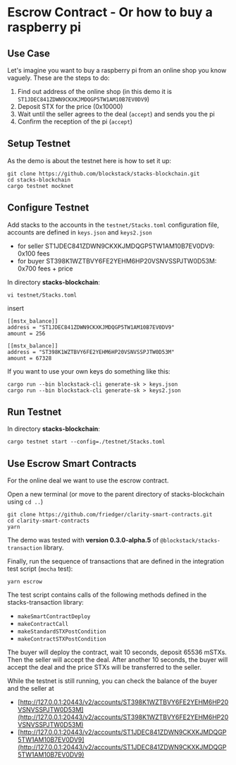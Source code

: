# Escrow Contract - Or how to buy a raspberry pi

## Use Case

Let's imagine you want to buy a raspberry pi from an online shop you know vaguely. These are the steps to do:

1. Find out address of the online shop (in this demo it is `ST1JDEC841ZDWN9CKXKJMDQGP5TW1AM10B7EV0DV9`)
1. Deposit STX for the price (0x10000)
1. Wait until the seller agrees to the deal (`accept`) and sends you the pi
1. Confirm the reception of the pi (`accept`)

## Setup Testnet

As the demo is about the testnet here is how to set it up:

```
git clone https://github.com/blockstack/stacks-blockchain.git
cd stacks-blockchain
cargo testnet mocknet
```

## Configure Testnet

Add stacks to the accounts in the `testnet/Stacks.toml` configuration file, accounts are defined in `keys.json` and `keys2.json`

- for seller ST1JDEC841ZDWN9CKXKJMDQGP5TW1AM10B7EV0DV9: 0x100 fees
- for buyer ST398K1WZTBVY6FE2YEHM6HP20VSNVSSPJTW0D53M: 0x700 fees + price

In directory **stacks-blockchain**:

```
vi testnet/Stacks.toml
```

insert

```
[[mstx_balance]]
address = "ST1JDEC841ZDWN9CKXKJMDQGP5TW1AM10B7EV0DV9"
amount = 256

[[mstx_balance]]
address = "ST398K1WZTBVY6FE2YEHM6HP20VSNVSSPJTW0D53M"
amount = 67328
```

If you want to use your own keys do something like this:

```
cargo run --bin blockstack-cli generate-sk > keys.json
cargo run --bin blockstack-cli generate-sk > keys2.json
```

## Run Testnet

In directory **stacks-blockchain**:

```
cargo testnet start --config=./testnet/Stacks.toml
```

## Use Escrow Smart Contracts

For the online deal we want to use the escrow contract.

Open a new terminal (or move to the parent directory of stacks-blockchain using `cd ..`)

```
git clone https://github.com/friedger/clarity-smart-contracts.git
cd clarity-smart-contracts
yarn
```

The demo was tested with **version 0.3.0-alpha.5** of `@blockstack/stacks-transaction` library.

Finally, run the sequence of transactions that are defined in the integration test script (`mocha` test):

```
yarn escrow
```

The test script contains calls of the following methods defined in the stacks-transaction library:

- `makeSmartContractDeploy`
- `makeContractCall`
- `makeStandardSTXPostCondition`
- `makeContractSTXPostCondition`

The buyer will deploy the contract, wait 10 seconds, deposit 65536 mSTXs. Then the seller will accept the deal. After another 10 seconds, the buyer will accept the deal and the price STXs will be transferred to the seller.

While the testnet is still running, you can check the balance of the buyer and the seller at
* [http://127.0.0.1:20443/v2/accounts/ST398K1WZTBVY6FE2YEHM6HP20VSNVSSPJTW0D53M](http://127.0.0.1:20443/v2/accounts/ST398K1WZTBVY6FE2YEHM6HP20VSNVSSPJTW0D53M)
* [http://127.0.0.1:20443/v2/accounts/ST1JDEC841ZDWN9CKXKJMDQGP5TW1AM10B7EV0DV9](http://127.0.0.1:20443/v2/accounts/ST1JDEC841ZDWN9CKXKJMDQGP5TW1AM10B7EV0DV9)
